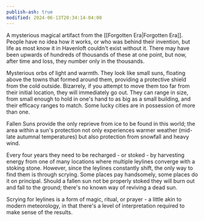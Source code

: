 ```yaml
---
publish-ash: true
modified: 2024-06-13T20:34:14-04:00
---
```

A mysterious magical artifact from the [[Forgotten Era|Forgotten Era]]. People have no idea how it works, or who was behind their invention, but life as most know it in Havenloft couldn't exist without it. There may have been upwards of hundreds of thousands of these at one point, but now, after time and loss, they number only in the thousands. 

Mysterious orbs of light and warmth. They look like small suns, floating above the towns that formed around them, providing a protective shield from the cold outside. Bizarrely, if you attempt to move them too far from their initial location, they will immediately go out. They can range in size, from small enough to hold in one's hand to as big as a small building, and their efficacy ranges to match. Some lucky cities are in possession of more than one.

Fallen Suns provide the only reprieve from ice to be found in this world; the area within a sun's protection not only experiences warmer weather (mid-late autumnal temperatures) but also protection from snowfall and heavy wind.

Every four years they need to be recharged - or stoked - by harvesting energy from one of many locations where multiple leylines converge with a stoking stone. However, since the leylines constantly shift, the only way to find them is through scrying. Some places pay handsomely, some places do it on principal. Should a fallen sun not be properly stoked they will burn out and fall to the ground; there's no known way of reviving a dead sun.

Scrying for leylines is a form of magic, ritual, or prayer - a little akin to modern meteorology, in that there's a level of interpretation required to make sense of the results. 